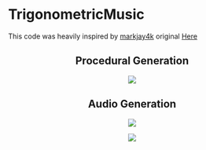 # TrigonometricMusic

This code was heavily inspired by [markjay4k](https://github.com/markjay4k) original [Here](https://github.com/markjay4k/Audio-Spectrum-Analyzer-in-Python)

<h2 align="center">Procedural Generation</h2>
<p align="center" width="100%">
    <img src="https://github.com/BrandonPacewic/TrigonometricMusic/blob/mega/images/terrain.gif">
</p>

<h2 align="center">Audio Generation</h2>
<p align="center" width="100%">
    <img src="https://github.com/BrandonPacewic/TrigonometricMusic/blob/mega/images/audio_spectrum.gif">
</p>

<p align="center" width="100%">
    <img src="https://github.com/BrandonPacewic/TrigonometricMusic/blob/mega/images/audio_terrain.gif">
</p>
